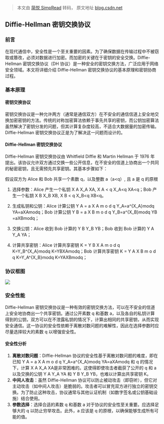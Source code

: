 > 本文由 [简悦 SimpRead](http://ksria.com/simpread/) 转码， 原文地址 [blog.csdn.net](https://blog.csdn.net/weixin_56038008/article/details/139852723)

Diffie-Hellman 密钥交换协议
---------------------

### 前言

在现代通信中，安全性是一个至关重要的因素。为了确保数据在传输过程中不被窃取或篡改，必须对数据进行加密。而加密的关键在于密钥的安全交换。Diffie-Hellman 密钥交换协议（DH 协议）是一种安全的密钥交换方法，广泛应用于网络安全领域。本文将详细介绍 Diffie-Hellman 密钥交换协议的基本原理和密钥协商过程。

### 基本原理

#### 密钥交换协议

密钥交换协议是一种允许两方（通常是通信双方）在不安全的通信信道上安全地交换加密密钥的方法。传统的对称加密算法依赖于事先共享的密钥，而公钥加密算法虽然解决了密钥分发的问题，但其计算复杂度较高，不适合大数据量的加密传输。Diffie-Hellman 密钥交换协议正是为了解决这一问题而设计的。

#### Diffie-Hellman 密钥交换协议

Diffie-Hellman 密钥交换协议由 Whitfield Diffie 和 Martin Hellman 于 1976 年提出。该协议允许双方通过交换一些公开信息，在不安全的信道上协商出一个共同的秘密密钥，且无需预先共享密钥。其基本步骤如下：

假设双方为 Alice 和 Bob 共享一个素数 q，以及整数 a（a<q）, 且 a 是 q 的原根

1. 选择参数：Alice 产生一个私钥 X A X_A XA​, X A < q X_A<q XA​<q；Bob 产生一个私钥 X B X_B XB​, X B < q X_B<q XB​<q。

2. 生成私钥和公钥：Alice 计算公钥 Y A = a X A m o d q Y_A=a^{X_A}modq YA​=aXA​modq；Bob 计算公钥 Y B = a X B m o d q Y_B=a^{X_B}modq YB​=aXB​modq；

3. 交换公钥：Alice 收到 Bob 计算的 Y B Y_B YB​；Bob 收到 Bob 计算的 Y A Y_A YA​；

4. 计算共享密钥：Alice 计算共享密钥 K = Y B X A m o d q K=Y_B^{X_A}modq K=YBXA​​modq；Bob 计算共享密钥 K = Y A X B m o d q K=Y_A^{X_B}modq K=YAXB​​modq；

### 协议框图

![](https://img-blog.csdnimg.cn/direct/8593adcea5ef4e4aa05c9d48370d218c.png)

### 安全性能

Diffie-Hellman 密钥交换协议是一种有效的密钥交换方法，可以在不安全的信道上安全地协商出一个共享密钥。通过公开素数 q 和基数 a，以及各自的私钥计算得到的公钥，双方可以在不泄露私钥的情况下，计算出相同的共享密钥，从而实现安全通信。这一协议的安全性依赖于离散对数问题的难解性，因此在选择参数时应尽量选择较大的素数 q 以增强安全性。

#### 安全性分析

1.  **离散对数问题**：Diffie-Hellman 协议的安全性基于离散对数问题的难度，即在已知 Y A = a X A m o d q Y_A=a^{X_A}modq YA​=aXA​modq 和 q 的情况下，计算 X A X_A XA​是非常困难的。这使得即使攻击者截获了公开的 q 和 a 以及交换的公钥 Y A Y_A YA​ 和 Y B Y_B YB​，也难以计算出共享密钥 K。
2.  **中间人攻击**：虽然 Diffie-Hellman 协议可以防止被动攻击（即窃听），但它对主动攻击（如中间人攻击）是脆弱的。攻击者可以冒充双方进行独立的密钥交换。为了防止这种攻击，协议通常与其他认证机制（如数字签名或公钥基础设施）结合使用。
3.  **参数选择**：选择合适的素数 q 和基数 a 对于协议的安全性至关重要。应选择足够大的 q 以防止穷举攻击。此外，a 应该是 q 的原根，以确保能够生成所有可能的值。
